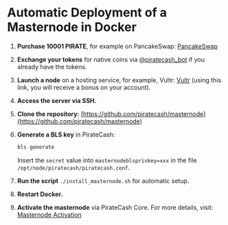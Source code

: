 # Automatic Deployment of a Masternode in Docker

1. **Purchase 10001 PIRATE**, for example on PancakeSwap: [PancakeSwap](https://pancakeswap.finance/swap?inputCurrency=0x55d398326f99059fF775485246999027B3197955&outputCurrency=0xaFCC12e4040615E7Afe9fb4330eB3D9120acAC05)

2. **Exchange your tokens** for native coins via [@piratecash_bot](https://t.me/piratecash_bot) if you already have the tokens.

3. **Launch a node** on a hosting service, for example, Vultr: [Vultr](https://m.do.co/c/043f3ef15305) (using this link, you will receive a bonus on your account).

4. **Access the server via SSH.**

5. **Clone the repository:** [https://github.com/piratecash/masternode](https://github.com/piratecash/masternode)

6. **Generate a BLS key** in PirateCash:
    ```bash
    bls generate
    ```
    Insert the `secret` value into `masternodeblsprivkey=xxx` in the file `/opt/node/piratecash/piratecash.conf`.

7. **Run the script** `./install_masternode.sh` for automatic setup.

8. **Restart Docker.**

9. **Activate the masternode** via PirateCash Core. For more details, visit: [Masternode Activation](https://p.cash/en/site/masternode)

